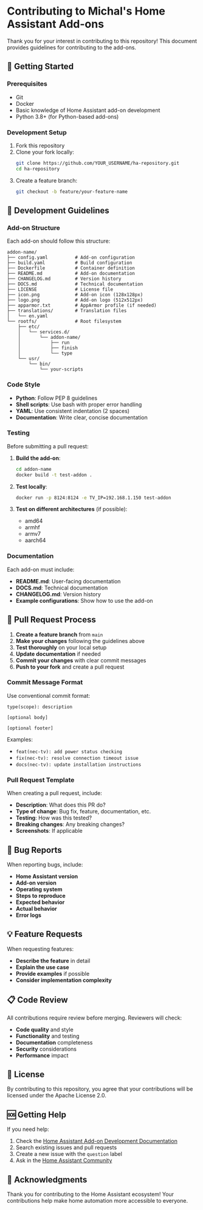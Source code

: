 # Contributing to Michal's Home Assistant Add-ons

Thank you for your interest in contributing to this repository! This document provides guidelines for contributing to the add-ons.

## 🚀 Getting Started

### Prerequisites

- Git
- Docker
- Basic knowledge of Home Assistant add-on development
- Python 3.8+ (for Python-based add-ons)

### Development Setup

1. Fork this repository
2. Clone your fork locally:
   ```bash
   git clone https://github.com/YOUR_USERNAME/ha-repository.git
   cd ha-repository
   ```
3. Create a feature branch:
   ```bash
   git checkout -b feature/your-feature-name
   ```

## 📝 Development Guidelines

### Add-on Structure

Each add-on should follow this structure:

```
addon-name/
├── config.yaml          # Add-on configuration
├── build.yaml           # Build configuration
├── Dockerfile           # Container definition
├── README.md            # Add-on documentation
├── CHANGELOG.md         # Version history
├── DOCS.md              # Technical documentation
├── LICENSE              # License file
├── icon.png             # Add-on icon (128x128px)
├── logo.png             # Add-on logo (512x512px)
├── apparmor.txt         # AppArmor profile (if needed)
├── translations/        # Translation files
│   └── en.yaml
└── rootfs/              # Root filesystem
    ├── etc/
    │   └── services.d/
    │       └── addon-name/
    │           ├── run
    │           ├── finish
    │           └── type
    └── usr/
        └── bin/
            └── your-scripts
```

### Code Style

- **Python**: Follow PEP 8 guidelines
- **Shell scripts**: Use bash with proper error handling
- **YAML**: Use consistent indentation (2 spaces)
- **Documentation**: Write clear, concise documentation

### Testing

Before submitting a pull request:

1. **Build the add-on**:
   ```bash
   cd addon-name
   docker build -t test-addon .
   ```

2. **Test locally**:
   ```bash
   docker run -p 8124:8124 -e TV_IP=192.168.1.150 test-addon
   ```

3. **Test on different architectures** (if possible):
   - amd64
   - armhf
   - armv7
   - aarch64

### Documentation

Each add-on must include:

- **README.md**: User-facing documentation
- **DOCS.md**: Technical documentation
- **CHANGELOG.md**: Version history
- **Example configurations**: Show how to use the add-on

## 🔄 Pull Request Process

1. **Create a feature branch** from `main`
2. **Make your changes** following the guidelines above
3. **Test thoroughly** on your local setup
4. **Update documentation** if needed
5. **Commit your changes** with clear commit messages
6. **Push to your fork** and create a pull request

### Commit Message Format

Use conventional commit format:

```
type(scope): description

[optional body]

[optional footer]
```

Examples:
- `feat(nec-tv): add power status checking`
- `fix(nec-tv): resolve connection timeout issue`
- `docs(nec-tv): update installation instructions`

### Pull Request Template

When creating a pull request, include:

- **Description**: What does this PR do?
- **Type of change**: Bug fix, feature, documentation, etc.
- **Testing**: How was this tested?
- **Breaking changes**: Any breaking changes?
- **Screenshots**: If applicable

## 🐛 Bug Reports

When reporting bugs, include:

- **Home Assistant version**
- **Add-on version**
- **Operating system**
- **Steps to reproduce**
- **Expected behavior**
- **Actual behavior**
- **Error logs**

## 💡 Feature Requests

When requesting features:

- **Describe the feature** in detail
- **Explain the use case**
- **Provide examples** if possible
- **Consider implementation complexity**

## 📋 Code Review

All contributions require review before merging. Reviewers will check:

- **Code quality** and style
- **Functionality** and testing
- **Documentation** completeness
- **Security** considerations
- **Performance** impact

## 📄 License

By contributing to this repository, you agree that your contributions will be licensed under the Apache License 2.0.

## 🆘 Getting Help

If you need help:

1. Check the [Home Assistant Add-on Development Documentation](https://developers.home-assistant.io/docs/add-ons/)
2. Search existing issues and pull requests
3. Create a new issue with the `question` label
4. Ask in the [Home Assistant Community](https://community.home-assistant.io/)

## 🙏 Acknowledgments

Thank you for contributing to the Home Assistant ecosystem! Your contributions help make home automation more accessible to everyone. 